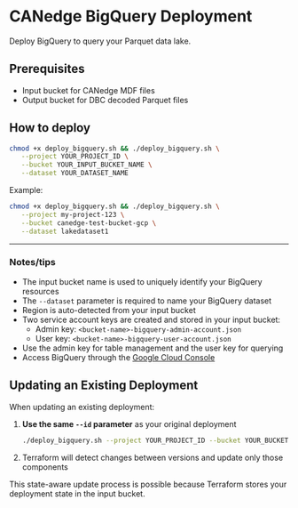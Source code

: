 # CANedge BigQuery Deployment

Deploy BigQuery to query your Parquet data lake.

## Prerequisites

- Input bucket for CANedge MDF files 
- Output bucket for DBC decoded Parquet files

## How to deploy

```bash
chmod +x deploy_bigquery.sh && ./deploy_bigquery.sh \
   --project YOUR_PROJECT_ID \
   --bucket YOUR_INPUT_BUCKET_NAME \
   --dataset YOUR_DATASET_NAME
```

Example:
```bash
chmod +x deploy_bigquery.sh && ./deploy_bigquery.sh \
   --project my-project-123 \
   --bucket canedge-test-bucket-gcp \
   --dataset lakedataset1
```

---------

### Notes/tips

- The input bucket name is used to uniquely identify your BigQuery resources
- The `--dataset` parameter is required to name your BigQuery dataset
- Region is auto-detected from your input bucket
- Two service account keys are created and stored in your input bucket:
  - Admin key: `<bucket-name>-bigquery-admin-account.json`
  - User key: `<bucket-name>-bigquery-user-account.json`
- Use the admin key for table management and the user key for querying
- Access BigQuery through the [Google Cloud Console](https://console.cloud.google.com/bigquery)

## Updating an Existing Deployment

When updating an existing deployment:

1. **Use the same `--id` parameter** as your original deployment
   ```bash
   ./deploy_bigquery.sh --project YOUR_PROJECT_ID --bucket YOUR_BUCKET --id YOUR_EXISTING_ID
   ```

2. Terraform will detect changes between versions and update only those components

This state-aware update process is possible because Terraform stores your deployment state in the input bucket.
